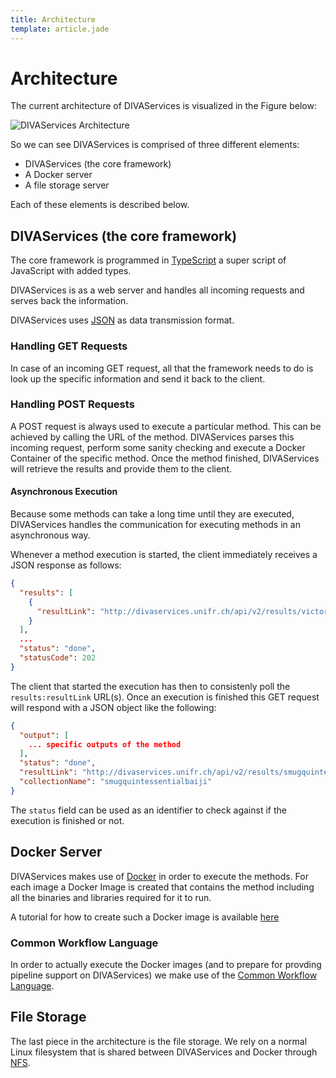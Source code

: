 ```yaml
---
title: Architecture
template: article.jade
---
```


# Architecture
The current architecture of DIVAServices is visualized in the Figure below:

![DIVAServices Architecture](/DIVAServicesweb/articles/architecture/architecture.png)

So we can see DIVAServices is comprised of three different elements:
 - DIVAServices (the core framework)
 - A Docker server
 - A file storage server

Each of these elements is described below.

## DIVAServices (the core framework)
The core framework is programmed in [TypeScript](https://www.typescriptlang.org/) a super script of JavaScript with added types.

DIVAServices is as a web server and handles all incoming requests and serves back the information.

DIVAServices uses [JSON](https://www.json.org/) as data transmission format.

### Handling GET Requests
In case of an incoming GET request, all that the framework needs to do is look up the specific information and send it back to the client.

### Handling POST Requests
A POST request is always used to execute a particular method. This can be achieved by calling the URL of the method.
DIVAServices parses this incoming request, perform some sanity checking and execute a Docker Container of the specific method.
Once the method finished, DIVAServices will retrieve the results and provide them to the client.

#### Asynchronous Execution
Because some methods can take a long time until they are executed, DIVAServices handles the communication for executing methods in an asynchronous way.

Whenever a method execution is started, the client immediately receives a JSON response as follows:
```JSON
{
  "results": [
    {
      "resultLink": "http://divaservices.unifr.ch/api/v2/results/victoriousabandonedbassethound/data_0/data_0.json"
    }
  ],
  ...
  "status": "done",
  "statusCode": 202
}
```
The client that started the execution has then to consistenly poll the `results:resultLink` URL(s). Once an execution is finished this GET request will respond with a JSON object like the following:

``` JSON
{
  "output": [
    ... specific outputs of the method
  ],
  "status": "done",
  "resultLink": "http://divaservices.unifr.ch/api/v2/results/smugquintessentialbaiji/data_0/data_0.json",
  "collectionName": "smugquintessentialbaiji"
}
```
The `status` field can be used as an identifier to check against if the execution is finished or not.

## Docker Server
DIVAServices makes use of [Docker](https://docker.io) in order to execute the methods.
For each image a Docker Image is created that contains the method including all the binaries and libraries required for it to run.

A tutorial for how to create such a Docker image is available [here](/DIVAServicesweb/articles/provide-your-method)

### Common Workflow Language
In order to actually execute the Docker images (and to prepare for provding pipeline support on DIVAServices) we make use of the [Common Workflow Language](http://www.commonwl.org/). 


## File Storage
The last piece in the architecture is the file storage. We rely on a normal Linux filesystem that is shared between DIVAServices and Docker through [NFS](http://tldp.org/HOWTO/NFS-HOWTO/intro.html).